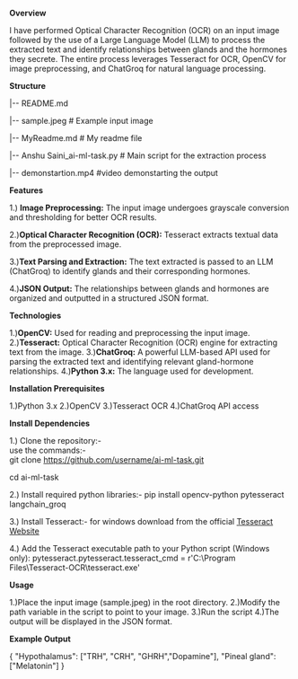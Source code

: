 **Overview**

I have performed Optical Character Recognition (OCR) on an input image followed by the use of a Large Language Model (LLM) to process the extracted text and identify relationships between glands and the hormones they secrete. The entire process leverages Tesseract for OCR, OpenCV for image preprocessing, and ChatGroq for natural language processing.

**Structure**

|-- README.md 

|-- sample.jpeg        # Example input image

|-- MyReadme.md  # My readme file

|-- Anshu Saini_ai-ml-task.py # Main script for the extraction process

|-- demonstartion.mp4 #video demonstarting the output

**Features**

1.) **Image Preprocessing:** The input image undergoes grayscale conversion and thresholding for better OCR results.

2.)**Optical Character Recognition (OCR):** Tesseract extracts textual data from the preprocessed image.

3.)**Text Parsing and Extraction:** The text extracted is passed to an LLM (ChatGroq) to identify glands and their corresponding hormones.

4.)**JSON Output:** The relationships between glands and hormones are organized and outputted in a structured JSON format.

**Technologies**

1.)**OpenCV:** Used for reading and preprocessing the input image.
2.)**Tesseract:** Optical Character Recognition (OCR) engine for extracting text from the image.
3.)**ChatGroq:** A powerful LLM-based API used for parsing the extracted text and identifying relevant gland-hormone relationships.
4.)**Python 3.x:** The language used for development.

**Installation Prerequisites**

1.)Python 3.x
2.)OpenCV
3.)Tesseract OCR
4.)ChatGroq API access

**Install Dependencies**

1.) Clone the repository:-  
use the commands:-  
git clone https://github.com/username/ai-ml-task.git

cd ai-ml-task

2.) Install required python libraries:-
pip install opencv-python pytesseract langchain_groq

3.) Install Tesseract:-
for windows download from the official [Tesseract Website](https://github.com/tesseract-ocr/tesseract)

4.) Add the Tesseract executable path to your Python script (Windows only):
pytesseract.pytesseract.tesseract_cmd = r'C:\Program Files\Tesseract-OCR\tesseract.exe'

**Usage**

1.)Place the input image (sample.jpeg) in the root directory.
2.)Modify the path variable in the script to point to your image.
3.)Run the script
4.)The output will be displayed in the JSON format.

**Example Output**

{
    "Hypothalamus": ["TRH", "CRH", "GHRH","Dopamine"],
    "Pineal gland": ["Melatonin"]
}